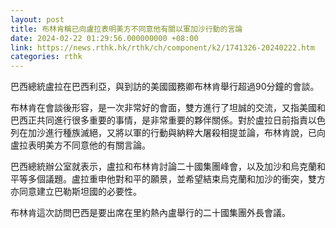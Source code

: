 ```yaml
---
layout: post
title: 布林肯稱已向盧拉表明美方不同意他有關以軍加沙行動的言論
date: 2024-02-22 01:29:56.000000000 +08:00
link: https://news.rthk.hk/rthk/ch/component/k2/1741326-20240222.htm
categories: rthk
---
```


巴西總統盧拉在巴西利亞，與到訪的美國國務卿布林肯舉行超過90分鐘的會談。

布林肯在會談後形容，是一次非常好的會面，雙方進行了坦誠的交流，又指美國和巴西正共同進行很多重要的事情，是非常重要的夥伴關係。對於盧拉日前指責以色列在加沙進行種族滅絕，又將以軍的行動與納粹大屠殺相提並論，布林肯說，已向盧拉表明美方不同意他的有關言論。

巴西總統辦公室就表示，盧拉和布林肯討論二十國集團峰會，以及加沙和烏克蘭和平等多個議題。盧拉重申他對和平的願景，並希望結束烏克蘭和加沙的衝突，雙方亦同意建立巴勒斯坦國的必要性。

布林肯這次訪問巴西是要出席在里約熱內盧舉行的二十國集團外長會議。
